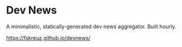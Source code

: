 # Dev News

A minimalistic, statically-generated dev news aggregator. Built hourly.

https://fskreuz.github.io/devnews/
